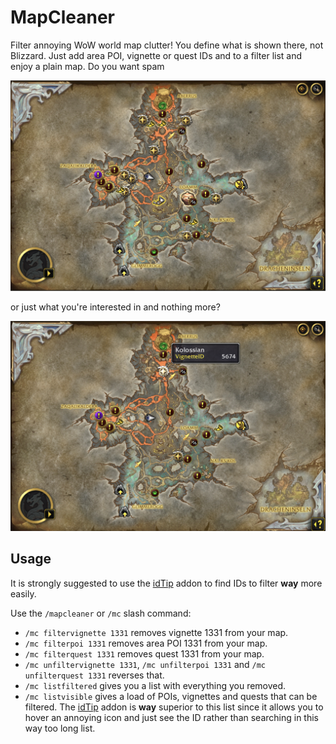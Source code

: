 # MapCleaner

Filter annoying WoW world map clutter! You define what is shown there, not Blizzard. Just add area POI, vignette or quest IDs and to a filter list and enjoy a plain map. Do you want spam

![A screenshot of Zaralekk Cavern on a dead realm with loads of rares up.](./.readme/before.png)

or just what you're interested in and nothing more?

![A screenshot of Zaralekk Cavern on the same realm, but with only two rares showing.](./.readme/after.png)

## Usage

It is strongly suggested to use the [idTip](https://github.com/ItsJustMeChris/idTip-Community-Fork) addon to find IDs to filter **way** more easily.

Use the `/mapcleaner` or `/mc` slash command:
- `/mc filtervignette 1331` removes vignette 1331 from your map.
- `/mc filterpoi 1331` removes area POI 1331 from your map.
- `/mc filterquest 1331` removes quest 1331 from your map.
- `/mc unfiltervignette 1331`, `/mc unfilterpoi 1331` and `/mc unfilterquest 1331` reverses that.
- `/mc listfiltered` gives you a list with everything you removed.
- `/mc listvisible` gives a load of POIs, vignettes and quests that can be filtered. The [idTip](https://github.com/ItsJustMeChris/idTip-Community-Fork) addon is **way** superior to this list since it allows you to hover an annoying icon and just see the ID rather than searching in this way too long list.
